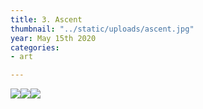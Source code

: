 ```yaml
---
title: 3. Ascent
thumbnail: "../static/uploads/ascent.jpg"
year: May 15th 2020
categories:
- art

---
```

![](/uploads/ebce4060883469.5aa7c8a544058.gif)![](/uploads/e9becf60883469.5a5cf1e6c8f3f.gif)![](/uploads/1aff4160883469.5a5cfd03c56af.gif)